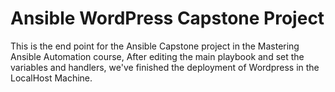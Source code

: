 # Ansible WordPress Capstone Project

This is the end point for the Ansible Capstone project in the Mastering Ansible Automation course, After editing the main playbook
and set the variables and handlers, we've finished the deployment of Wordpress in the LocalHost Machine.

